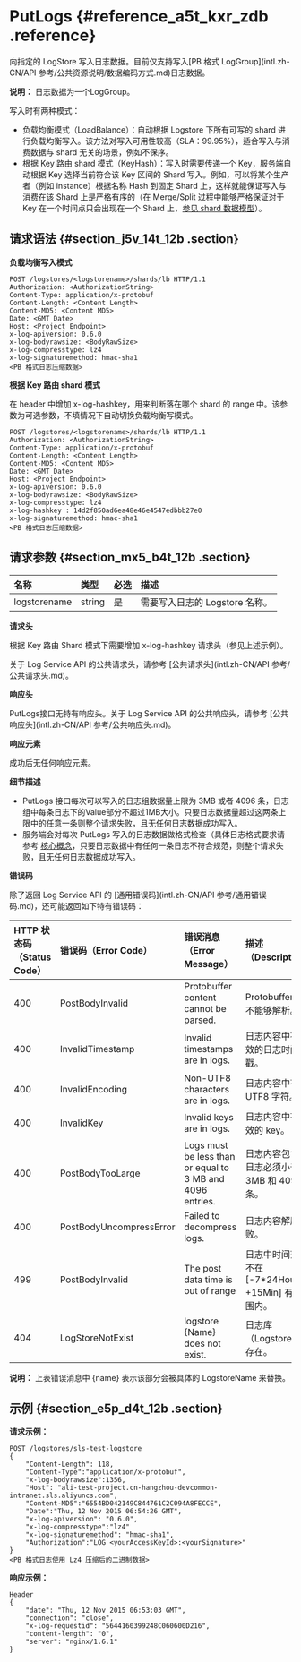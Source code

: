 # PutLogs {#reference_a5t_kxr_zdb .reference}

向指定的 LogStore 写入日志数据。目前仅支持写入[PB 格式 LogGroup](intl.zh-CN/API 参考/公共资源说明/数据编码方式.md)日志数据。

**说明：** 日志数据为一个LogGroup。

写入时有两种模式：

-   负载均衡模式（LoadBalance）：自动根据 Logstore 下所有可写的 shard 进行负载均衡写入。该方法对写入可用性较高（SLA：99.95%），适合写入与消费数据与 shard 无关的场景，例如不保序。
-   根据 Key 路由 shard 模式（KeyHash）：写入时需要传递一个 Key，服务端自动根据 Key 选择当前符合该 Key 区间的 Shard 写入。例如，可以将某个生产者（例如 instance）根据名称 Hash 到固定 Shard 上，这样就能保证写入与消费在该 Shard 上是严格有序的（在 Merge/Split 过程中能够严格保证对于 Key 在一个时间点只会出现在一个 Shard 上，[参见 shard 数据模型](../../../../intl.zh-CN/产品简介/基本概念/分区.md)）。

## 请求语法 {#section_j5v_14t_12b .section}

**负载均衡写入模式** 

``` {#codeblock_yqv_7s3_uny}
POST /logstores/<logstorename>/shards/lb HTTP/1.1
Authorization: <AuthorizationString>
Content-Type: application/x-protobuf
Content-Length: <Content Length>
Content-MD5: <Content MD5>
Date: <GMT Date>
Host: <Project Endpoint>
x-log-apiversion: 0.6.0
x-log-bodyrawsize: <BodyRawSize>
x-log-compresstype: lz4
x-log-signaturemethod: hmac-sha1
<PB 格式日志压缩数据>
```

**根据 Key 路由 shard 模式**

在 header 中增加 x-log-hashkey，用来判断落在哪个 shard 的 range 中。该参数为可选参数，不填情况下自动切换负载均衡写模式。

``` {#codeblock_6qm_t9u_sqa}
POST /logstores/<logstorename>/shards/lb HTTP/1.1
Authorization: <AuthorizationString>
Content-Type: application/x-protobuf
Content-Length: <Content Length>
Content-MD5: <Content MD5>
Date: <GMT Date>
Host: <Project Endpoint>
x-log-apiversion: 0.6.0
x-log-bodyrawsize: <BodyRawSize>
x-log-compresstype: lz4
x-log-hashkey : 14d2f850ad6ea48e46e4547edbbb27e0
x-log-signaturemethod: hmac-sha1
<PB 格式日志压缩数据>
```

## 请求参数 {#section_mx5_b4t_12b .section}

|名称|类型|必选|描述|
|:-|:-|:-|:-|
|logstorename|string|是|需要写入日志的 Logstore 名称。|

 **请求头** 

根据 Key 路由 Shard 模式下需要增加 x-log-hashkey 请求头（参见上述示例）。

关于 Log Service API 的公共请求头，请参考 [公共请求头](intl.zh-CN/API 参考/公共请求头.md)。

 **响应头** 

PutLogs接口无特有响应头。关于 Log Service API 的公共响应头，请参考 [公共响应头](intl.zh-CN/API 参考/公共响应头.md)。

 **响应元素** 

成功后无任何响应元素。

 **细节描述** 

-   PutLogs 接口每次可以写入的日志组数据量上限为 3MB 或者 4096 条，日志组中每条日志下的Value部分不超过1MB大小。只要日志数据量超过这两条上限中的任意一条则整个请求失败，且无任何日志数据成功写入。
-   服务端会对每次 PutLogs 写入的日志数据做格式检查（具体日志格式要求请参考 [核心概念](../../../../intl.zh-CN/产品简介/基本概念/简介.md)，只要日志数据中有任何一条日志不符合规范，则整个请求失败，且无任何日志数据成功写入。

 **错误码** 

除了返回 Log Service API 的 [通用错误码](intl.zh-CN/API 参考/通用错误码.md)，还可能返回如下特有错误码：

|HTTP 状态码（Status Code）|错误码（Error Code）|错误消息（Error Message）|描述（Description）|
|:--------------------|:--------------|:------------------|:--------------|
|400|PostBodyInvalid|Protobuffer content cannot be parsed.|Protobuffer 内容不能够解析。|
|400|InvalidTimestamp|Invalid timestamps are in logs.|日志内容中有无效的日志时间戳。|
|400|InvalidEncoding|Non-UTF8 characters are in logs.|日志内容中有非 UTF8 字符。|
|400|InvalidKey|Invalid keys are in logs.|日志内容中有无效的 key。|
|400|PostBodyTooLarge|Logs must be less than or equal to 3 MB and 4096 entries.|日志内容包含的日志必须小于 3MB 和 4096 条。|
|400|PostBodyUncompressError|Failed to decompress logs.|日志内容解压失败。|
|499|PostBodyInvalid|The post data time is out of range|日志中时间范围不在 \[-7\*24Hour, +15Min\] 有效范围内。|
|404|LogStoreNotExist|logstore \{Name\} does not exist.|日志库（Logstore）不存在。|

**说明：** 上表错误消息中 \{name\} 表示该部分会被具体的 LogstoreName 来替换。

## 示例 {#section_e5p_d4t_12b .section}

**请求示例：** 

``` {#codeblock_z5q_o6g_008}
POST /logstores/sls-test-logstore
{
    "Content-Length": 118,
    "Content-Type":"application/x-protobuf",
    "x-log-bodyrawsize":1356,
    "Host": "ali-test-project.cn-hangzhou-devcommon-intranet.sls.aliyuncs.com",
    "Content-MD5":"6554BD042149C844761C2C094A8FECCE",
    "Date":"Thu, 12 Nov 2015 06:54:26 GMT",
    "x-log-apiversion": "0.6.0",
    "x-log-compresstype":"lz4"
    "x-log-signaturemethod": "hmac-sha1",
    "Authorization":"LOG <yourAccessKeyId>:<yourSignature>"
}
<PB 格式日志使用 Lz4 压缩后的二进制数据>
```

 **响应示例：** 

``` {#codeblock_u9d_vzj_ayg}
Header
{   
    "date": "Thu, 12 Nov 2015 06:53:03 GMT",
    "connection": "close",
    "x-log-requestid": "5644160399248C060600D216",
    "content-length": "0",
    "server": "nginx/1.6.1"
}
```

